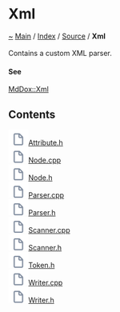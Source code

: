 <a id="xml"></a>
<h1>Xml</h1>
<a id="dir_19b9d1dd05713e515e11a6d5d9c80351"></a>
<a href="https://github.com/CharlesCarley/MdDox">~</a>
<a href="indexpage.md#main">Main</a>
<span class="inline-text">/</span>
<a href="index.md#index">Index</a>
<span class="inline-text">/</span>
<a href="dir_74389ed8173ad57b461b9d623a1f3867.md#source">Source</a>
<span class="inline-text">/</span>
<span class="bold-text"><b>Xml</b></span>
<br/>
<br/>
<span class="inline-text">Contains a custom XML parser.</span>
<a id="see"></a>
<h4>See</h4>
<a href="namespaceMdDox_1_1Xml.md#mddoxxml">MdDox::Xml</a>
<a id="contents"></a>
<h2>Contents</h2>
<span class="icon-list-item"><a href="https://github.com/CharlesCarley/MdDox/blob/master//Source/Xml//Attribute.h#L1" class="icon-list-item"><img src="../images/file.svg" class="icon-list-item"/><span class="icon-list-item">Attribute.h</span>
</a>
</span>
<br/>
<span class="icon-list-item"><a href="https://github.com/CharlesCarley/MdDox/blob/master//Source/Xml//Node.cpp#L1" class="icon-list-item"><img src="../images/file.svg" class="icon-list-item"/><span class="icon-list-item">Node.cpp</span>
</a>
</span>
<br/>
<span class="icon-list-item"><a href="https://github.com/CharlesCarley/MdDox/blob/master//Source/Xml//Node.h#L1" class="icon-list-item"><img src="../images/file.svg" class="icon-list-item"/><span class="icon-list-item">Node.h</span>
</a>
</span>
<br/>
<span class="icon-list-item"><a href="https://github.com/CharlesCarley/MdDox/blob/master//Source/Xml//Parser.cpp#L1" class="icon-list-item"><img src="../images/file.svg" class="icon-list-item"/><span class="icon-list-item">Parser.cpp</span>
</a>
</span>
<br/>
<span class="icon-list-item"><a href="https://github.com/CharlesCarley/MdDox/blob/master//Source/Xml//Parser.h#L1" class="icon-list-item"><img src="../images/file.svg" class="icon-list-item"/><span class="icon-list-item">Parser.h</span>
</a>
</span>
<br/>
<span class="icon-list-item"><a href="https://github.com/CharlesCarley/MdDox/blob/master//Source/Xml//Scanner.cpp#L1" class="icon-list-item"><img src="../images/file.svg" class="icon-list-item"/><span class="icon-list-item">Scanner.cpp</span>
</a>
</span>
<br/>
<span class="icon-list-item"><a href="https://github.com/CharlesCarley/MdDox/blob/master//Source/Xml//Scanner.h#L1" class="icon-list-item"><img src="../images/file.svg" class="icon-list-item"/><span class="icon-list-item">Scanner.h</span>
</a>
</span>
<br/>
<span class="icon-list-item"><a href="https://github.com/CharlesCarley/MdDox/blob/master//Source/Xml//Token.h#L1" class="icon-list-item"><img src="../images/file.svg" class="icon-list-item"/><span class="icon-list-item">Token.h</span>
</a>
</span>
<br/>
<span class="icon-list-item"><a href="https://github.com/CharlesCarley/MdDox/blob/master//Source/Xml//Writer.cpp#L1" class="icon-list-item"><img src="../images/file.svg" class="icon-list-item"/><span class="icon-list-item">Writer.cpp</span>
</a>
</span>
<br/>
<span class="icon-list-item"><a href="https://github.com/CharlesCarley/MdDox/blob/master//Source/Xml//Writer.h#L1" class="icon-list-item"><img src="../images/file.svg" class="icon-list-item"/><span class="icon-list-item">Writer.h</span>
</a>
</span>
<br/>
</div>
</div>
</body>
</html>
